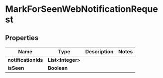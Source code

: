 

# MarkForSeenWebNotificationRequest


## Properties

| Name | Type | Description | Notes |
|------------ | ------------- | ------------- | -------------|
|**notificationIds** | **List&lt;Integer&gt;** |  |  |
|**isSeen** | **Boolean** |  |  |



